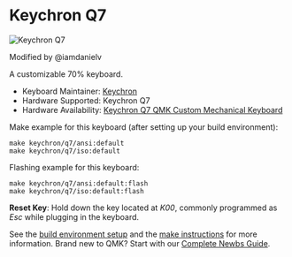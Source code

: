 # Keychron Q7

![Keychron Q7](https://i.imgur.com/dMnFpx0h.jpg)

Modified by @iamdanielv

A customizable 70% keyboard.

* Keyboard Maintainer: [Keychron](https://github.com/keychron)
* Hardware Supported: Keychron Q7
* Hardware Availability: [Keychron Q7 QMK Custom Mechanical Keyboard](https://www.keychron.com/products/keychron-q7-qmk-custom-mechanical-keyboard)

Make example for this keyboard (after setting up your build environment):

    make keychron/q7/ansi:default
    make keychron/q7/iso:default

Flashing example for this keyboard:

    make keychron/q7/ansi:default:flash
    make keychron/q7/iso:default:flash

**Reset Key**: Hold down the key located at *K00*, commonly programmed as *Esc* while plugging in the keyboard.

See the [build environment setup](https://docs.qmk.fm/#/getting_started_build_tools) and the [make instructions](https://docs.qmk.fm/#/getting_started_make_guide) for more information. Brand new to QMK? Start with our [Complete Newbs Guide](https://docs.qmk.fm/#/newbs).
